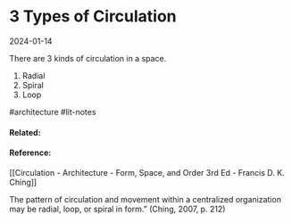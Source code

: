 # 3 Types of Circulation
2024-01-14

There are 3 kinds of circulation in a space.
1. Radial
2. Spiral
3. Loop

#architecture  #lit-notes 
#### Related:


#### Reference:
[[Circulation - Architecture - Form, Space, and Order 3rd Ed - Francis D. K. Ching]]

The pattern of circulation and movement within a centralized organization may be radial, loop, or spiral in form.” (Ching, 2007, p. 212)